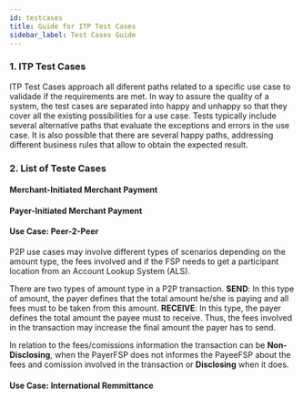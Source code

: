 ```yaml
---
id: testcases
title: Guide for ITP Test Cases
sidebar_label: Test Cases Guide
---
```


### 1. ITP Test Cases

ITP Test Cases approach all diferent paths related to a specific use case to validade if the requirements are met. In way to assure the quality of a system, the test cases are separated into happy and unhappy so that they cover all the existing possibilities for a use case. Tests typically include several alternative paths that evaluate the exceptions and errors in the use case. It is also possible that there are several happy paths, addressing different business rules that allow to obtain the expected result.

### 2. List of Teste Cases

#### Merchant-Initiated Merchant Payment

#### Payer-Initiated Merchant Payment

#### Use Case: Peer-2-Peer

P2P use cases may involve different types of scenarios depending on the amount type, the fees involved and if the FSP needs to get a participant location from an Account Lookup System (ALS).

There are two types of amount type in a P2P transaction. **SEND**: In this type of amount, the payer defines that the total amount he/she is paying and all fees must to be taken from this amount. **RECEIVE**: In this type, the payer defines the total amount the payee must to receive. Thus, the fees involved in the transaction may increase the final amount the payer has to send.

In relation to the fees/comissions information the transaction can be **Non-Disclosing**, when the PayerFSP does not informes the PayeeFSP about the fees and comission involved in the transaction or **Disclosing** when it does.

#### Use Case: International Remmittance
